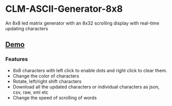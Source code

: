 # CLM-ASCII-Generator-8x8
An 8x8 led matrix generator with an 8x32 scrolling display with real-time updating characters
## [Demo](https://clmledmatrixgenerator.netlify.app/)

### Features
* 8x8 characters with left click to enable dots and right click to clear them.
* Change the color of characters
* Rotate, left/right shift characters
* Download all the updated characters or individual characters as json, csv, raw, xml etc
* Change the speed of scrolling of words
